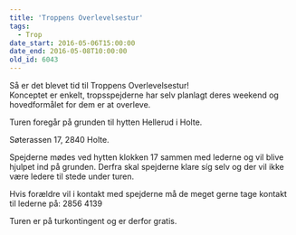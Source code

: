 ```yaml
---
title: 'Troppens Overlevelsestur'
tags:
  - Trop
date_start: 2016-05-06T15:00:00
date_end: 2016-05-08T10:00:00
old_id: 6043
---
```

Så er det blevet tid til Troppens Overlevelsestur!<br />Konceptet er enkelt, tropsspejderne har selv planlagt deres weekend og hovedformålet for dem er at overleve.

Turen foregår på grunden til hytten Hellerud i Holte.&nbsp;

Søterassen 17, 2840 Holte.

Spejderne mødes ved hytten klokken 17 sammen med lederne og vil blive hjulpet ind på grunden. Derfra skal spejderne klare síg selv og der vil ikke være ledere til stede under turen.

Hvis forældre vil i kontakt med spejderne må de meget gerne tage kontakt til lederne på: 2856 4139

Turen er på turkontingent og er derfor gratis.